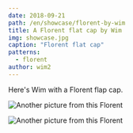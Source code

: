 ```yaml
---
date: 2018-09-21
path: /en/showcase/florent-by-wim
title: A Florent flat cap by Wim
img: showcase.jpg
caption: "Florent flat cap"
patterns:
  - florent
author: wim2
---
```


Here's Wim with a Florent flap cap.

![Another picture from this Florent](/img/showcase/florent-by-wim/2.jpg)

![Another picture from this Florent](/img/showcase/florent-by-wim/3.jpg)